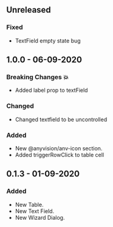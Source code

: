 ## Unreleased
### Fixed
- TextField empty state bug

## 1.0.0 - 06-09-2020

### Breaking Changes :boom:
- Added label prop to textField

### Changed
- Changed textfield to be uncontrolled

### Added
- New @anyvision/anv-icon section.
- Added triggerRowClick to table cell

## 0.1.3 - 01-09-2020
### Added
- New Table.
- New Text Field.
- New Wizard Dialog.

<!-- 
Sections: 
### Breaking Changes :boom:
### Added
### Changed
### Deprecated
### Removed
### Fixed
### Security
-->

